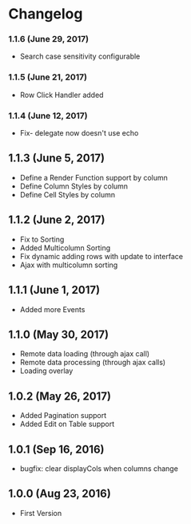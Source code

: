 # Changelog

### 1.1.6 (June 29, 2017)

* Search case sensitivity configurable

### 1.1.5 (June 21, 2017)

* Row Click Handler added

### 1.1.4 (June 12, 2017)

* Fix- delegate now doesn't use echo

## 1.1.3  (June 5, 2017)

* Define a Render Function support by column
* Define Column Styles by column
* Define Cell Styles by column

## 1.1.2 (June 2, 2017)

* Fix to Sorting
* Added Multicolumn Sorting
* Fix dynamic adding rows with update to interface
* Ajax with multicolumn sorting

## 1.1.1 (June 1, 2017)

* Added more Events

## 1.1.0 (May 30, 2017)

* Remote data loading (through ajax call)
* Remote data processing (through ajax calls)
* Loading overlay

## 1.0.2 (May 26, 2017)

* Added Pagination support
* Added Edit on Table support

## 1.0.1 (Sep 16, 2016)

* bugfix: clear displayCols when columns change

## 1.0.0 (Aug 23, 2016)

* First Version
